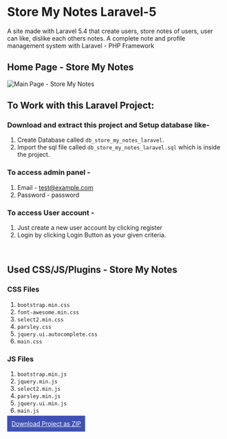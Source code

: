 # Store My Notes Laravel-5
A site made with Laravel 5.4 that create users, store notes of users, user can like, dislike each others notes. A complete note and profile management system with Laravel - PHP Framework

## Home Page - Store My Notes
![Main Page - Store My Notes][main-image]

## To Work with this Laravel Project:
### Download and extract this project and Setup database like- 
1. Create Database called `db_store_my_notes_laravel`.
2. Import the sql file called `db_store_my_notes_laravel.sql` which is inside the project.

### To access admin panel -
1. Email - test@example.com
2. Password - password

### To access User account -
1. Just create a new user account  by clicking register
2. Login by clicking Login Button as your given criteria.
<br />



## Used CSS/JS/Plugins - Store My Notes

### CSS Files
1.  `bootstrap.min.css`
2.  `font-awesome.min.css`
3.  `select2.min.css`
4.  `parsley.css`
5.  `jquery.ui.autocomplete.css`
6.  `main.css`

### JS Files
1.  `bootstrap.min.js`
2.  `jquery.min.js`
3.  `select2.min.js`
4.  `parsley.min.js`
5.  `jquery.ui.min.js`
6.  `main.js`



<a href="https://github.com/ManiruzzamanAkash/Store-My-Notes-Laravel-5/archive/master.zip" style="background: #3F51B5;padding: 10px;color: #FFF;"> Download Project as ZIP</a>

[main-image]: https://image.ibb.co/hYN1hb/Main_Page.jpg "Store My Notes - Main Page Screenshot"
[user-login-page]: https://image.ibb.co/iAAwhb/Login_Page.jpg
[user-registration-page]: https://image.ibb.co/guRQaw/Registration_Page.jpg
[manage-notes-page]: https://image.ibb.co/eqDhNb/Manage_Notes_Page.jpg
[single-note-page]: https://image.ibb.co/ch7WFw/Single_Note_Page.jpg
[create-note-page]: https://image.ibb.co/jKqJvw/Create_Note_Page.jpg
[comments-page]: https://image.ibb.co/nOF7oG/Commenting_Like_Dystem.jpg
[admin-login-page]: https://image.ibb.co/gPg2Nb/Admin_Login_Page.jpg
[admin-categories-page]: https://image.ibb.co/kPeBFw/Admin_Manage_Categories.jpg
[admin-users-page]: https://image.ibb.co/bAQkaw/Admin_Manage_Users_Page.jpg
[single-user-page]: https://image.ibb.co/j3ihNb/User_Page_Laravel.jpg
[admin-users-page]: https://image.ibb.co/bAQkaw/Admin_Manage_Users_Page.jpg
[admin-users-page]: https://image.ibb.co/bAQkaw/Admin_Manage_Users_Page.jpg
[admin-settings-page]: https://image.ibb.co/kAmrFw/Admin_Settings_Page.jpg


